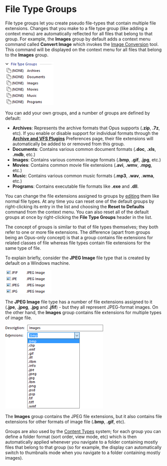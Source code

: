 # File Type Groups

File type groups let you create pseudo file-types that contain multiple file extensions. Changes that you make to a file type group (like adding a context menu) are automatically reflected for all files that belong to that group. For example, the **Images** group by default adds a context menu command called **Convert Image** which invokes the [Image Conversion](/Manual/additional_functionality/image_conversion/RAEDME.md) tool. This command will be displayed on the context menu for all files that belong to the **Images** group.

![](/Manual/images/media/groups.png)

  
You can add your own groups, and a number of groups are defined by default:

- **Archives**: Represents the archive formats that Opus supports (**.zip**, **.7z**, etc). If you enable or disable support for individual formats through the **[Archive and VFS Plugins](/Manual/preferences/preferences_categories/zip_and_other_archives/archive_and_vfs_plugins.md)** Preferences page, their file extensions will automatically be added to or removed from this group.
- **Documents**: Contains various common document formats (**.doc**, **.xls**, **.mdb**, etc.)
- **Images**: Contains various common image formats (**.bmp**, **.gif**, **.jpg**, etc.)
- **Movies**: Contains common movie file extensions (**.avi**, **.wmv**, **.mpg**, etc.)
- **Music**: Contains various common music formats (**.mp3**, **.wav**, **.wma**, etc.)
- **Programs**: Contains executable file formats like **.exe** and **.dll**.

You can change the file extensions assigned to groups by [editing](filetype_editor/RAEDME.md) them like normal file types. At any time you can reset one of the default groups by right-clicking its entry in the list and choosing the **Reset to Defaults** command from the context menu. You can also reset all of the default groups at once by right-clicking the **File Type Groups** header in the list.

The concept of groups is similar to that of file types themselves; they both refer to one or more file extensions. The difference (apart from groups being an Opus-only concept) is that a group contains file extensions for related classes of file whereas file types contain file extensions for the same type of file.

To explain briefly, consider the **JPEG Image** file type that is created by default on a Windows machine.

![](/Manual/images/media/filetypes_-_jpeg.png)

The **JPEG Image** file type has a number of file extensions assigned to it (**.jpe**, **.jpeg**, **.jpg** and **.jfif**) - but they all represent JPEG-format images. On the other hand, the **Images** group contains file extensions for multiple types of image file.

![](/Manual/images/media/groups_-_images.png) 

  
The **Images** group contains the JPEG file extensions, but it also contains file extensions for other formats of image file (**.bmp**, **.gif**, etc).

Groups are also used by the [Content Types](/Manual/basic_concepts/folder_options/content_types.md) system; for each group you can define a folder format (sort order, view mode, etc) which is then automatically applied whenever you navigate to a folder containing mostly files that belong to that group (so for example, the display can automatically switch to thumbnails mode when you navigate to a folder containing mostly images).
